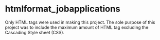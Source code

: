 # htmlformat_jobapplications
Only HTML tags were used in making this project. The sole purpose of this project was to include the maximum amount of HTML tag excluding the Cascading Style sheet (CSS).

